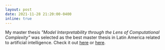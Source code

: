 ```yaml
---
layout: post
date: 2021-11-28 21:20:00-0400
inline: true
---
```


My master thesis _"Model Interpretability through the Lens of Computational Complexity"_ was selected as the best master thesis in Latin America related to artificial intelligence. Check it out [here](https://www.dcc.uchile.cl/bernardo_subercaseaux_gana_concurso_de_tesis_en_latin_american_conference_on_computational_intelligence.) or [here](https://imfd.cl/en/investigacion-sobre-la-interpretabilidad-de-modelos-de-machine-learning-gana-concurso-de-tesis-en-latin-american-conference-on-computational-intelligence/).
